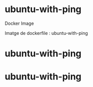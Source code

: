 # ubuntu-with-ping

Docker Image

Imatge de dockerfile : ubuntu-with-ping

# ubuntu-with-ping
# ubuntu-with-ping
